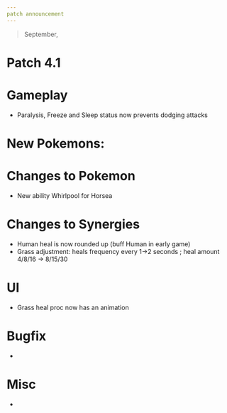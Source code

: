 ```yaml
---
patch announcement
---
```


> September,

# Patch 4.1

# Gameplay

- Paralysis, Freeze and Sleep status now prevents dodging attacks

# New Pokemons:

# Changes to Pokemon

- New ability Whirlpool for Horsea

# Changes to Synergies

- Human heal is now rounded up (buff Human in early game)
- Grass adjustment: heals frequency every 1→2 seconds ; heal amount 4/8/16 → 8/15/30

# UI

- Grass heal proc now has an animation

# Bugfix

-

# Misc

-
